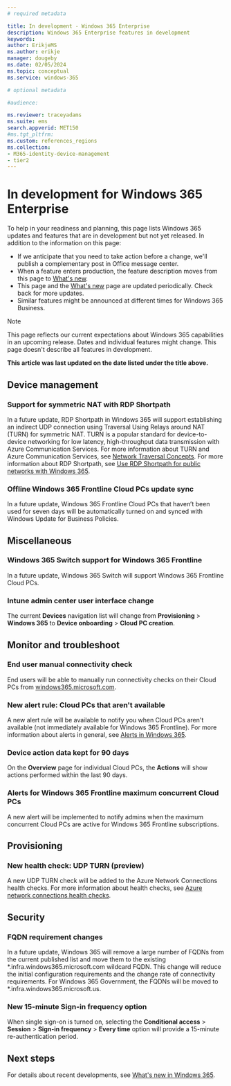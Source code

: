 ```yaml
---
# required metadata

title: In development - Windows 365 Enterprise
description: Windows 365 Enterprise features in development
keywords:
author: ErikjeMS
ms.author: erikje
manager: dougeby
ms.date: 02/05/2024
ms.topic: conceptual
ms.service: windows-365

# optional metadata

#audience:

ms.reviewer: traceyadams
ms.suite: ems
search.appverid: MET150
#ms.tgt_pltfrm:
ms.custom: references_regions
ms.collection:
- M365-identity-device-management
- tier2
---
```


# In development for Windows 365 Enterprise

To help in your readiness and planning, this page lists Windows 365 updates and features that are in development but not yet released. In addition to the information on this page:

- If we anticipate that you need to take action before a change, we'll publish a complementary post in Office message center.
- When a feature enters production, the feature description moves from this page to [What's new](whats-new.md).
- This page and the [What's new](whats-new.md) page are updated periodically. Check back for more updates.
- Similar features might be announced at different times for Windows 365 Business.

> [!NOTE]
> This page reflects our current expectations about Windows 365 capabilities in an upcoming release. Dates and individual features might change. This page doesn't describe all features in development.

**This article was last updated on the date listed under the title above.**

<!-- Common categories:  
## App management
## Device configuration
## Device provisioning
## Device management
## Intune apps
## Monitor and troubleshoot
## Role-based access control
## Security
## End-user experience

-->

<!-- ***********************************************-->
## Device management

### Support for symmetric NAT with RDP Shortpath<!--43602619-->

In a future update, RDP Shortpath in Windows 365 will support establishing an indirect UDP connection using Traversal Using Relays around NAT (TURN) for symmetric NAT.  TURN is a popular standard for device-to-device networking for low latency, high-throughput data transmission with Azure Communication Services. For more information about TURN and Azure Communication Services, see [Network Traversal Concepts](/azure/communication-services/concepts/network-traversal). For more information about RDP Shortpath, see [Use RDP Shortpath for public networks with Windows 365](rdp-shortpath-public-networks.md).

### Offline Windows 365 Frontline Cloud PCs update sync<!--48663450-->

In a future update, Windows 365 Frontline Cloud PCs that haven’t been used for seven days will be automatically turned on and synced with Windows Update for Business Policies.

<!-- ***********************************************-->
<!--## Device provisioning-->

<!--***********************************************-->
<!-- ## End user experience -->

<!-- ***********************************************-->
## Miscellaneous

### Windows 365 Switch support for Windows 365 Frontline<!--46816178-->

In a future update, Windows 365 Switch will support Windows 365 Frontline Cloud PCs.

### Intune admin center user interface change<!--48653379-->

The current **Devices** navigation list will change from **Provisioning** >  **Windows 365** to **Device onboarding** > **Cloud PC creation**.

<!-- ***********************************************-->
## Monitor and troubleshoot

### End user manual connectivity check<!--37679345 -->

End users will be able to manually run connectivity checks on their Cloud PCs from [windows365.microsoft.com](https://windows365.microsoft.com).

### New alert rule: Cloud PCs that aren't available<!--47321010-->

A new alert rule will be available to notify you when Cloud PCs aren't available (not immediately available for Windows 365 Frontline). For more information about alerts in general, see [Alerts in Windows 365](alerts.md).

### Device action data kept for 90 days<!--48439987-->

On the **Overview** page for individual Cloud PCs, the **Actions** will show actions performed within the last 90 days.

### Alerts for Windows 365 Frontline maximum concurrent Cloud PCs<!--45903013-->

A new alert will be implemented to notify admins when the maximum concurrent Cloud PCs are active for Windows 365 Frontline subscriptions.

<!-- ***********************************************-->
## Provisioning

### New health check: UDP TURN (preview)<!--44505391-->

A new UDP TURN check will be added to the Azure Network Connections health checks. For more information about health checks, see [Azure network connections health checks](health-checks.md).

<!-- ***********************************************-->
## Security

### FQDN requirement changes<!--46731885-->

In a future update, Windows 365 will remove a large number of FQDNs from the current published list and move them to the existing *.infra.windows365.microsoft.com wildcard FQDN. This change will reduce the initial configuration requirements and the change rate of connectivity requirements. For Windows 365 Government, the FQDNs will be moved to *.infra.windows365.microsoft.us.

### New 15-minute Sign-in frequency option<!--48439987-->

When single sign-on is turned on, selecting the **Conditional access** > **Session** > **Sign-in frequency** > **Every time** option will provide a 15-minute re-authentication period.

<!-- ***********************************************
## Windows 365 app-->


## Next steps

For details about recent developments, see [What's new in Windows 365](whats-new.md).
